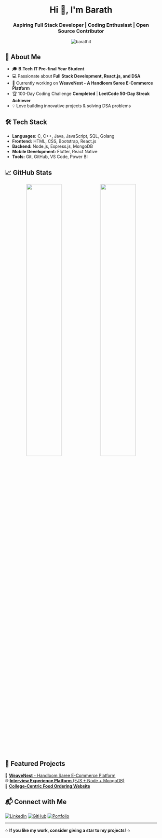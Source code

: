<h1 align="center">Hi 👋, I'm Barath</h1>
<h3 align="center">Aspiring Full Stack Developer | Coding Enthusiast | Open Source Contributor</h3>

<p align="center">
  <img src="https://komarev.com/ghpvc/?username=barathit&label=Profile%20Views&color=0e75b6&style=flat" alt="barathit" />
</p>

## 🚀 About Me

- 🎓 **B.Tech IT Pre-final Year Student**  
- 💻 Passionate about **Full Stack Development, React.js, and DSA**  
- 🚀 Currently working on **WeaveNest - A Handloom Saree E-Commerce Platform**  
- 🏆 100-Day Coding Challenge **Completed** | **LeetCode 50-Day Streak Achiever**  
- 💡 Love building innovative projects & solving DSA problems  

## 🛠️ Tech Stack
- **Languages:** C, C++, Java, JavaScript, SQL, Golang  
- **Frontend:** HTML, CSS, Bootstrap, React.js  
- **Backend:** Node.js, Express.js, MongoDB  
- **Mobile Development:** Flutter, React Native  
- **Tools:** Git, GitHub, VS Code, Power BI  

## 📈 GitHub Stats
<p align="center">
  <img width="48%" src="https://github-readme-stats.vercel.app/api?username=barathit&show_icons=true&theme=radical" />
  <img width="48%" src="https://github-readme-streak-stats.herokuapp.com/?user=barathit&theme=radical" />
</p>

## 📌 Featured Projects
🚀 [**WeaveNest** - Handloom Saree E-Commerce Platform](https://github.com/barathit/weavenest)  
🌐 [**Interview Experience Platform** (EJS + Node + MongoDB)](https://github.com/barathit/interview-experience)  
📲 [**College-Centric Food Ordering Website**](https://github.com/barathit/college-food-ordering)  

## 📬 Connect with Me
[![LinkedIn](https://img.shields.io/badge/LinkedIn-%230077B5.svg?style=for-the-badge&logo=linkedin&logoColor=white)](https://www.linkedin.com/in/barathit/)
[![GitHub](https://img.shields.io/badge/GitHub-%23181717.svg?style=for-the-badge&logo=github&logoColor=white)](https://github.com/barathit)
[![Portfolio](https://img.shields.io/badge/Portfolio-%2312100E.svg?style=for-the-badge&logo=vercel&logoColor=white)](https://barathit.github.io/)

---

⭐ **If you like my work, consider giving a star to my projects!** ⭐  
